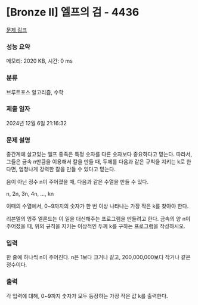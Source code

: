 # [Bronze II] 엘프의 검 - 4436 

[문제 링크](https://www.acmicpc.net/problem/4436) 

### 성능 요약

메모리: 2020 KB, 시간: 0 ms

### 분류

브루트포스 알고리즘, 수학

### 제출 일자

2024년 12월 6일 21:16:32

### 문제 설명

<p>중간계에 살고있는 엘프 종족은 특정 숫자를 다른 숫자보다 중요하다고 믿는다. 따라서, 그들은 금속 n만큼을 이용해서 칼을 만들 때, 두께를 다음과 같은 규칙을 지키는 k로 한다면, 엄청나게 강력한 칼을 만들 수 있다고 믿는다.</p>

<p>음이 아닌 정수 n이 주어졌을 때, 다음과 같은 수열을 만들 수 있다.</p>

<p>n, 2n, 3n, 4n, ..., kn</p>

<p>이때의 수열에서, 0~9까지의 숫자가 한 번 이상 나타나는 가장 작은 k를 찾아야 한다.</p>

<p>리븐델의 영주 엘론드는 이 일을 대신해주는 프로그램을 만들려고 한다. 금속의 양 n이 주어졌을 때, 위의 규칙을 지키는 이상적인 두께 k를 구하는 프로그램을 작성하시오.</p>

### 입력 

 <p>한 줄에 하나씩 n이 주어진다. n은 1보다 크거나 같고, 200,000,000보다 작거나 같은 정수이다.</p>

### 출력 

 <p>각 입력에 대해, 0~9까지 숫자가 모두 등장하는 가장 작은 값 k를 출력한다.</p>


